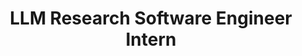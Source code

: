 ---
title: LLM Research Software Engineer Intern
institute: United States Navy
institute-url: 
duration: Jul 2025 - Present
excerpt: Fine-tuning lightweight LLMs with SUMO formal ontology to improve reasoning, explainability, and task accuracy in military NLP applications on edge devices
order: 1
# tags: [Kotlin, Jetpack Compose, NodeJS]
---